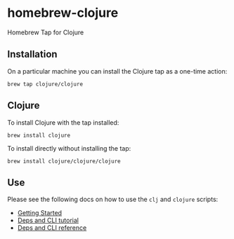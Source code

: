 homebrew-clojure
================

Homebrew Tap for Clojure

## Installation

On a particular machine you can install the Clojure tap as a one-time action:

```
brew tap clojure/clojure
```

## Clojure

To install Clojure with the tap installed:

```
brew install clojure
```

To install directly without installing the tap:

```
brew install clojure/clojure/clojure
```

## Use

Please see the following docs on how to use the `clj` and `clojure` scripts:

* [Getting Started](https://clojure.org/guides/getting_started)
* [Deps and CLI tutorial](https://clojure.org/guides/deps_and_cli)
* [Deps and CLI reference](https://clojure.org/reference/deps_and_cli)

